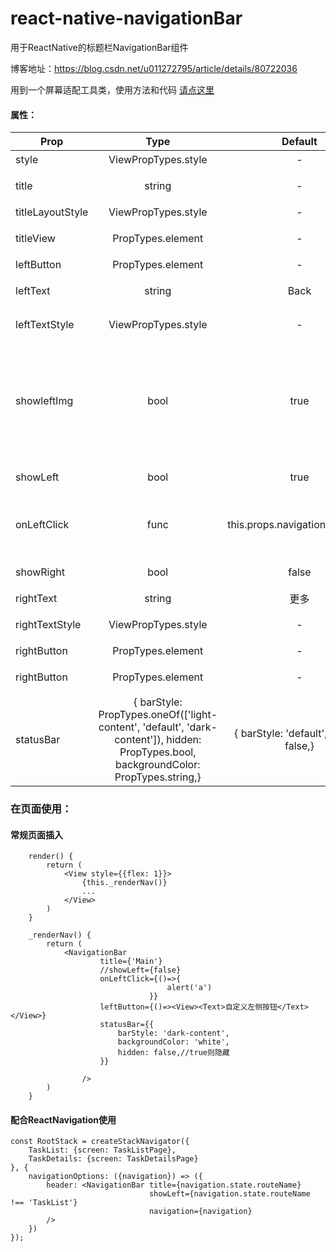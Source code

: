 # react-native-navigationBar
用于ReactNative的标题栏NavigationBar组件 <br/>

博客地址：https://blog.csdn.net/u011272795/article/details/80722036

用到一个屏幕适配工具类，使用方法和代码 [请点这里](https://blog.csdn.net/u011272795/article/details/73824558)

#### 属性：
| Prop | Type | Default | Description
| ---------- | :-----------:         |:---------------:| -----------|
| style      | ViewPropTypes.style | -               |标题栏的样式 |
| title      | string              | -               |标题使用的字符串 |
| titleLayoutStyle  | ViewPropTypes.style   | -               |标题文字的样式
| titleView  | PropTypes.element   | -               |替换标题文字的组件
| leftButton  | PropTypes.element   | -              |自定义左侧按钮
| leftText  | string   | Back               |左侧返回按钮的文字
| leftTextStyle  | ViewPropTypes.style   | -               |替换标题文字的组件
| showleftImg  | bool   | true             |是否显示标题的后退按钮，本组件使用的是react-native-vector-icons中的图标，可自行替换成其他Image
| showLeft  | bool   | true             | 是否显示返回按钮
| onLeftClick  | func   | this.props.navigation.goBack()            | 左侧按钮的点击事件(默认为ReactNavigation的goback)
| showRight  | bool   | false             | 是否显示右侧按钮
| rightText  | string   |    更多           | 右侧按钮的文字
| rightTextStyle  | ViewPropTypes.style    | -             | 是否显示返回按钮
| rightButton  | PropTypes.element   | -             | 自定义右侧按钮
| rightButton  | PropTypes.element   | -             | 右侧按钮的点击事件
| statusBar  | {  barStyle: PropTypes.oneOf(['light-content', 'default', 'dark-content']),  hidden: PropTypes.bool,  backgroundColor: PropTypes.string,}   | { barStyle: 'default', hidden: false,}             | 自定义状态栏


### 在页面使用：
#### 常规页面插入
```
    render() {
        return (
            <View style={{flex: 1}}>
                {this._renderNav()}
                ...
            </View>
        )
    }

    _renderNav() {
        return (
            <NavigationBar
                    title={'Main'}
                    //showLeft={false}
                    onLeftClick={()=>{
                                   alert('a')
                               }}
                    leftButton={()=><View><Text>自定义左侧按钮</Text></View>}
                    statusBar={{
                        barStyle: 'dark-content',
                        backgroundColor: 'white',
                        hidden: false,//true则隐藏
                    }}
                   
                />
        )
    }
```
#### 配合ReactNavigation使用
```
const RootStack = createStackNavigator({
    TaskList: {screen: TaskListPage},
    TaskDetails: {screen: TaskDetailsPage}
}, {
    navigationOptions: ({navigation}) => ({
        header: <NavigationBar title={navigation.state.routeName}
                               showLeft={navigation.state.routeName !== 'TaskList'}
                               navigation={navigation}
        />
    })
});
```
